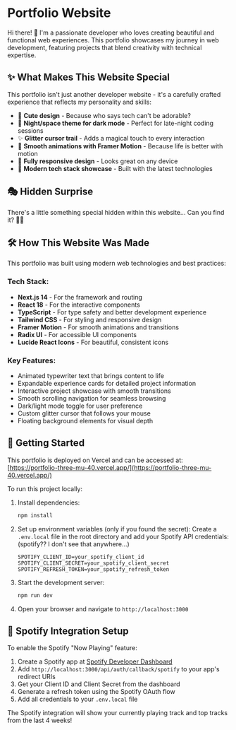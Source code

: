 # Portfolio Website

Hi there! 👋 I'm a passionate developer who loves creating beautiful and functional web experiences. This portfolio showcases my journey in web development, featuring projects that blend creativity with technical expertise.

## ✨ What Makes This Website Special

This portfolio isn't just another developer website - it's a carefully crafted experience that reflects my personality and skills:

- 🌸 **Cute design** - Because who says tech can't be adorable?
- 🌙 **Night/space theme for dark mode** - Perfect for late-night coding sessions
- ✨ **Glitter cursor trail** - Adds a magical touch to every interaction
- 🎨 **Smooth animations with Framer Motion** - Because life is better with motion
- 📱 **Fully responsive design** - Looks great on any device
- 🎯 **Modern tech stack showcase** - Built with the latest technologies

## 🎭 Hidden Surprise

There's a little something special hidden within this website... Can you find it? 🕵️‍♀️

## 🛠️ How This Website Was Made

This portfolio was built using modern web technologies and best practices:

### **Tech Stack:**
- **Next.js 14** - For the framework and routing
- **React 18** - For the interactive components
- **TypeScript** - For type safety and better development experience
- **Tailwind CSS** - For styling and responsive design
- **Framer Motion** - For smooth animations and transitions
- **Radix UI** - For accessible UI components
- **Lucide React Icons** - For beautiful, consistent icons

### **Key Features:**
- Animated typewriter text that brings content to life
- Expandable experience cards for detailed project information
- Interactive project showcase with smooth transitions
- Smooth scrolling navigation for seamless browsing
- Dark/light mode toggle for user preference
- Custom glitter cursor that follows your mouse
- Floating background elements for visual depth

## 🚀 Getting Started

This portfolio is deployed on Vercel and can be accessed at: [https://portfolio-three-mu-40.vercel.app/](https://portfolio-three-mu-40.vercel.app/)

To run this project locally:

1. Install dependencies:
   ```bash
   npm install
   ```

2. Set up environment variables (only if you found the secret):
   Create a `.env.local` file in the root directory and add your Spotify API credentials: (spotify?? I don't see that anywhere...)
   ```env
   SPOTIFY_CLIENT_ID=your_spotify_client_id
   SPOTIFY_CLIENT_SECRET=your_spotify_client_secret
   SPOTIFY_REFRESH_TOKEN=your_spotify_refresh_token
   ```

3. Start the development server:
   ```bash
   npm run dev
   ```

4. Open your browser and navigate to `http://localhost:3000`

## 🎵 Spotify Integration Setup

To enable the Spotify "Now Playing" feature:

1. Create a Spotify app at [Spotify Developer Dashboard](https://developer.spotify.com/dashboard)
2. Add `http://localhost:3000/api/auth/callback/spotify` to your app's redirect URIs
3. Get your Client ID and Client Secret from the dashboard
4. Generate a refresh token using the Spotify OAuth flow
5. Add all credentials to your `.env.local` file

The Spotify integration will show your currently playing track and top tracks from the last 4 weeks!

